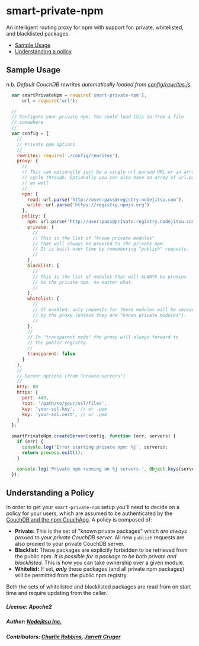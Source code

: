 # smart-private-npm

An intelligent routing proxy for npm with support for: private, whitelisted, and blacklisted packages.

* [Sample Usage](#sample-usage)
* [Understanding a policy](#understanding-a-policy)

## Sample Usage

_n.b. Default CouchDB rewrites automatically loaded from [config/rewrites.js](https://github.com/nodejitsu/smart-private-npm/blob/master/config/rewrites.js)._

``` js
  var smartPrivateNpm = require('smart-private-npm'),
      url = require('url');

  //
  // Configure your private npm. You could load this in from a file
  // somewhere
  //
  var config = {
    //
    // Private npm options.
    //
    rewrites: require('./config/rewrites'),
    proxy: {
      //
      // This can optionally just be a single url.parsed URL or an array to
      // cycle through. Optionally you can also have an array of url.parsed urls
      // as well
      //
      npm: {
        read: url.parse('http://user:pass@registry.nodejitsu.com'),
        write: url.parse('https://registry.npmjs.org')
      },
      policy: {
        npm: url.parse('http://user:pass@private.registry.nodejitsu.com'),
        private: {
          //
          // This is the list of "known private modules"
          // that will always be proxied to the private npm.
          // It is built over time by remembering "publish" requests.
          //
        },
        blacklist: {
          //
          // This is the list of modules that will ALWAYS be proxies
          // to the private npm, no matter what.
          //
        },
        whitelist: {
          //
          // If enabled: only requests for these modules will be served
          // by the proxy (unless they are "known private modules").
          //
        },
        //
        // In "transparent mode" the proxy will always forward to
        // the public registry.
        //
        transparent: false
      }
    },
    //
    // Server options (from "create-servers")
    //
    http: 80
    https: {
      port: 443,
      root: '/path/to/your/ssl/files',
      key: 'your-ssl.key',  // or .pem
      key: 'your-ssl.cert', // or .pem
    }
  };

  smartPrivateNpm.createServer(config, function (err, servers) {
    if (err) {
      console.log('Error starting private npm: %j', servers);
      return process.exit(1);
    }

    console.log('Private npm running on %j servers.', Object.keys(servers));
  });
```

## Understanding a Policy

In order to get your `smart-private-npm` setup you'll need to decide on a policy for your users, which are assumed to be authenticated by the [CouchDB and the npm CouchApp](http://github.com/npm/npmjs.org). A policy is composed of:

* **Private:** This is the set of "known private packages" which _are always proxied to your private CouchDB server._ All new `publish` requests are also proxied to your private CouchDB server.
* **Blacklist:** These packages are explicitly forbidden to be retrieved from the public npm. _It is possible for a package to be both private and blacklisted._ This is how you can take ownership over a given module.
* **Whitelist:** If set, _**only**_ these packages (and all private npm packages) will be permitted from the public npm registry.

Both the sets of whitelisted and blacklisted packages are read from on start time and require updating from the caller.

##### License: Apache2
##### Author: [Nodejitsu Inc.](https://nodejitsu.com)
##### Contributors: [Charlie Robbins](https://github.com/indexzero), [Jarrett Cruger](https://github.com/jcrugzz)
